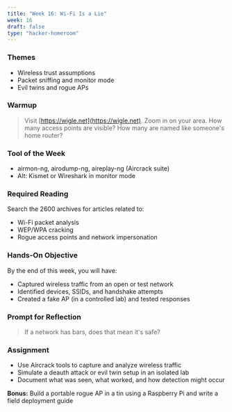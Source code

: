 ```yaml
---
title: "Week 16: Wi-Fi Is a Lie"
week: 16
draft: false
type: "hacker-homeroom"
---
```


### Themes

- Wireless trust assumptions
- Packet sniffing and monitor mode
- Evil twins and rogue APs

### Warmup

> Visit [https://wigle.net](https://wigle.net). Zoom in on your area. How many access points are visible? How many are named like someone's home router?

### Tool of the Week

- airmon-ng, airodump-ng, aireplay-ng (Aircrack suite)
- Alt: Kismet or Wireshark in monitor mode

### Required Reading

Search the 2600 archives for articles related to:
- Wi-Fi packet analysis
- WEP/WPA cracking
- Rogue access points and network impersonation

### Hands-On Objective

By the end of this week, you will have:

- Captured wireless traffic from an open or test network
- Identified devices, SSIDs, and handshake attempts
- Created a fake AP (in a controlled lab) and tested responses

### Prompt for Reflection

> If a network has bars, does that mean it's safe?

### Assignment

- Use Aircrack tools to capture and analyze wireless traffic
- Simulate a deauth attack or evil twin setup in an isolated lab
- Document what was seen, what worked, and how detection might occur

**Bonus:** Build a portable rogue AP in a tin using a Raspberry Pi and write a field deployment guide
